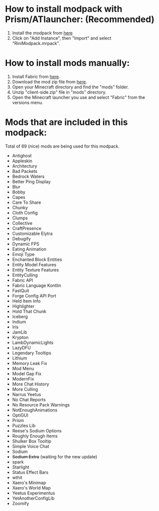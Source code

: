 # How to install modpack with Prism/ATlauncher: (Recommended)

1. Install the modpack from [here](https://github.com/birbkeks/rinimc-modpack/releases/download/modpack/RiniModpack.mrpack)
2. Click on "Add Instance", then "Import" and select "RiniModpack.mrpack".

# How to install mods manually:

1. Install Fabric from [here](https://fabricmc.net/use/installer/).
2. Download the mod zip file from [here](https://github.com/birbkeks/rinimc-modpack/releases/download/mod-zip/client-mods.zip).
3. Open your Minecraft directory and find the "mods" folder.
4. Unzip "client-side.zip" file in "mods" directory.
5. Open the Minecraft launcher you use and select "Fabric" from the versions menu.

# Mods that are included in this modpack:
Total of 69 (nice) mods are being used for this modpack.
- Antighost
- Appleskin
- Architectury
- Bad Packets
- Bedrock Waters
- Better Ping Display
- Blur
- Bobby
- Capes
- Care To Share
- Chunky
- Cloth Config
- Clumps
- Collective
- CraftPresence
- Customizable Elytra
- Debugify
- Dynamic FPS
- Eating Animation
- Emoji Type
- Enchanted Block Entities
- Entity Model Features
- Entity Texture Features
- EntityCulling
- Fabric API
- Fabric Language Kontlin
- FastQuit
- Forge Config API Port
- Held Item Info
- Highlighter
- Hold That Chunk
- Iceberg
- Indium
- Iris
- JamLib
- Krypton
- LambDynamicLights
- LazyDFU
- Legendary Tooltips
- Lithium
- Memory Leak Fix
- Mod Menu
- Model Gap Fix
- ModernFix
- More Chat History
- More Culling
- Narrus Yeetus
- No Chat Reports
- No Resource Pack Warnings
- NotEnoughAnimations
- OptiGUI
- Prism
- Puzzles Lib
- Reese's Sodium Options
- Roughly Enough Items
- Shulker Box Tooltip
- Simple Voice Chat
- Sodium
- ~~Sodium Extra~~ (waiting for the new update)
- spark
- Starlight
- Status Effect Bars
- wthit
- Xaero's Minimap
- Xaero's World Map
- Yeetus Experimentus
- YetAnotherConfigLib
- Zoomify
